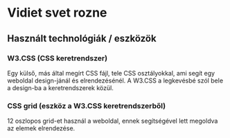 # Vidiet svet rozne

## Használt technológiák / eszközök

### W3.CSS (CSS keretrendszer)

Egy külső, más által megírt CSS fájl, tele CSS osztályokkal, ami segít egy weboldal design-jánál és elrendezésénél. A W3.CSS a legkevésbé szól bele a design-ba a keretrendszerek közül.

### CSS grid (eszköz a W3.CSS keretrendszerből)

12 oszlopos grid-et használ a weboldal, ennek segítségével lett megoldva az elemek elrendezése.
